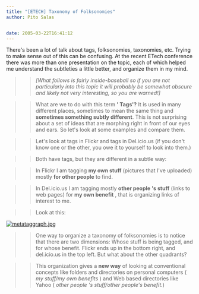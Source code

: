 ```yaml
---
title: "[ETECH] Taxonomy of Folksonomies"
author: Pito Salas


date: 2005-03-22T16:41:12
---
```


There's been a lot of talk about tags, folksonomies, taxonomies, etc. Trying
to make sense out of this can be confusing. At the recent ETech conference
there was more than one presentation on the topic, each of which helped me
understand the subtleties a little better, and organize them in my mind.

>>

>> _[What follows is fairly inside-baseball so if you are not particularly
into this topic it will probably be somewhat obscure and likely not very
interesting, so you are warned!]_

>>

>> What are we to do with this term **' Tags'?** It is used in many different
places, sometimes to mean the same thing and **sometimes something subtly
different**. This is not surprising about a set of ideas that are morphing
right in front of our eyes and ears. So let's look at some examples and
compare them.

>>

>> Let's look at tags in Flickr and tags in Del.icio.us (if you don't know one
or the other, you owe it to yourself to look into them.)

>>

>> Both have tags, but they are different in a subtle way:

>>

>> In Flickr I am tagging **my own stuff** (pictures that I've uploaded)
mostly **for other people** to find.

>>

>> In Del.icio.us I am tagging mostly **other people 's stuff** (links to web
pages) for **my own benefit** , that is organizing links of interest to me.

>>

>> Look at this:

>>

>>
[![metataggraph.jpg](https://i0.wp.com/s3.media.squarespace.com/production/1075723/12829350/weblogs/metataggraph/metataggraph.jpg?resize=420%2C215)](<https://i0.wp.com/s3.media.squarespace.com/production/1075723/12829350/weblogs/metataggraph/metataggraph.jpg>)

>>

>> One way to organize a taxonomy of folksonomies is to notice that there are
two dimensions: Whose stuff is being tagged, and for whose benefit. Flickr
ends up in the bottom right, and del.icio.us in the top left. But what about
the other quadrants?

>>

>> This organization gives a **new way** of looking at conventional concepts
like folders and directories on personal computers ( _my stuff/my own
benefits_ ) and Web based directories like Yahoo ( _other people 's
stuff/other people's benefit._)


